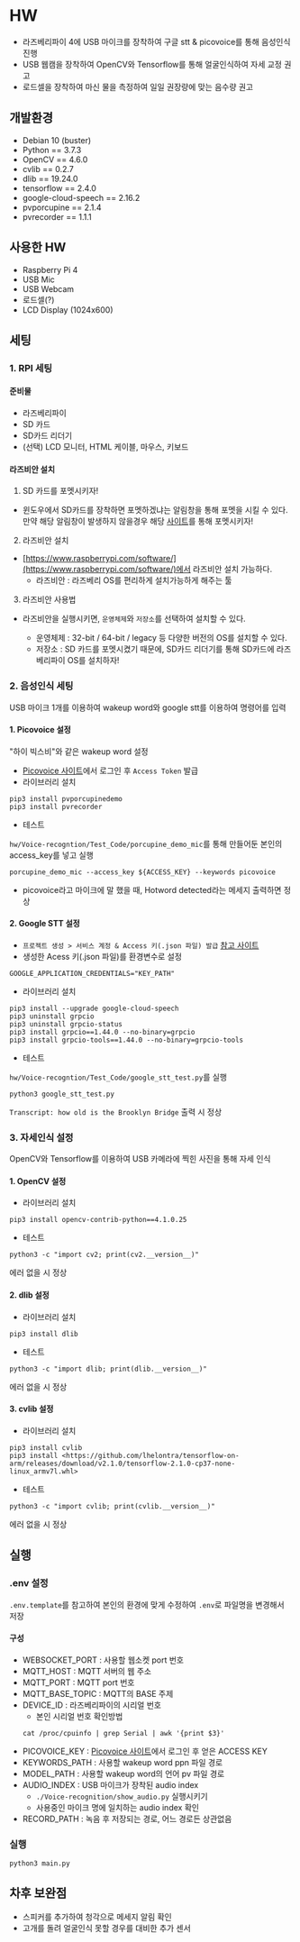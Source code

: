 # HW

- 라즈베리파이 4에 USB 마이크를 장착하여 구글 stt & picovoice를 통해 음성인식 진행
- USB 웹캠을 장착하여 OpenCV와 Tensorflow를 통해 얼굴인식하여 자세 교정 권고
- 로드셀을 장착하여 마신 물을 측정하여 일일 권장량에 맞는 음수량 권고

## 개발환경

- Debian 10 (buster)
- Python == 3.7.3
- OpenCV == 4.6.0
- cvlib == 0.2.7
- dlib == 19.24.0
- tensorflow == 2.4.0
- google-cloud-speech == 2.16.2
- pvporcupine == 2.1.4
- pvrecorder == 1.1.1

## 사용한 HW

- Raspberry Pi 4
- USB Mic
- USB Webcam
- 로드셀(?)
- LCD Display (1024x600)

## 세팅

### 1. RPI 세팅

#### 준비물

- 라즈베리파이
- SD 카드
- SD카드 리더기
- (선택) LCD 모니터, HTML 케이블, 마우스, 키보드

#### 라즈비안 설치

1. SD 카드를 포멧시키자!

- 윈도우에서 SD카드를 장착하면 포멧하겠냐는 알림창을 통해 포멧을 시킬 수 있다. 만약 해당 알림창이 발생하지 않을경우 해당 [사이트](https://www.sdcard.org/downloads/formatter/sd-memory-card-formatter-for-windows-download/)를 통해 포멧시키자!

2. 라즈비안 설치

- [https://www.raspberrypi.com/software/](https://www.raspberrypi.com/software/)에서 라즈비안 설치 가능하다.
  - 라즈비안 : 라즈베리 OS를 편리하게 설치가능하게 해주는 툴

3. 라즈비안 사용법

- 라즈비안을 실행시키면, `운영체제`와 `저장소`를 선택하여 설치할 수 있다.

  - 운영체제 : 32-bit / 64-bit / legacy 등 다양한 버전의 OS를 설치할 수 있다.
  - 저장소 : SD 카드를 포멧시켰기 때문에, SD카드 리더기를 통해 SD카드에 라즈베리파이 OS를 설치하자!

### 2. 음성인식 세팅

USB 마이크 1개를 이용하여 wakeup word와 google stt를 이용하여 명령어를 입력

#### 1. Picovoice 설정

"하이 빅스비"와 같은 wakeup word 설정

- [Picovoice 사이트](https://console.picovoice.ai/)에서 로그인 후 `Access Token` 발급
- 라이브러리 설치

```
pip3 install pvporcupinedemo
pip3 install pvrecorder
```

- 테스트

`hw/Voice-recogntion/Test_Code/porcupine_demo_mic`를 통해
만들어둔 본인의 access_key를 넣고 실행

```
porcupine_demo_mic --access_key ${ACCESS_KEY} --keywords picovoice
```

- picovoice라고 마이크에 말 했을 때, Hotword detected라는 메세지 출력하면 정상

#### 2. Google STT 설정

- `프로젝트 생성 > 서비스 계정 & Access 키(.json 파일) 발급` [참고 사이트](https://cloud.google.com/speech-to-text/docs/before-you-begin#windows)
- 생성한 Acess 키(.json 파일)를 환경변수로 설정

```
GOOGLE_APPLICATION_CREDENTIALS="KEY_PATH"
```

- 라이브러리 설치

```
pip3 install --upgrade google-cloud-speech
pip3 uninstall grpcio
pip3 uninstall grpcio-status
pip3 install grpcio==1.44.0 --no-binary=grpcio
pip3 install grpcio-tools==1.44.0 --no-binary=grpcio-tools
```

- 테스트

`hw/Voice-recogntion/Test_Code/google_stt_test.py`를 실행

```
python3 google_stt_test.py
```

`Transcript: how old is the Brooklyn Bridge` 출력 시 정상

### 3. 자세인식 설정

OpenCV와 Tensorflow를 이용하여 USB 카메라에 찍힌 사진을 통해 자세 인식

#### 1. OpenCV 설정

- 라이브러리 설치

```
pip3 install opencv-contrib-python==4.1.0.25
```

- 테스트

```
python3 -c "import cv2; print(cv2.__version__)"
```

에러 없을 시 정상

#### 2. dlib 설정

- 라이브러리 설치

```
pip3 install dlib
```

- 테스트

```
python3 -c "import dlib; print(dlib.__version__)"
```

에러 없을 시 정상

#### 3. cvlib 설정

- 라이브러리 설치

```
pip3 install cvlib
pip3 install <https://github.com/lhelontra/tensorflow-on-arm/releases/download/v2.1.0/tensorflow-2.1.0-cp37-none-linux_armv7l.whl>
```

- 테스트

```
python3 -c "import cvlib; print(cvlib.__version__)"
```

에러 없을 시 정상

## 실행

### .env 설정

`.env.template`를 참고하여 본인의 환경에 맞게 수정하여 `.env`로 파일명을 변경해서 저장

#### 구성

- WEBSOCKET_PORT : 사용할 웹소켓 port 번호
- MQTT_HOST : MQTT 서버의 웹 주소
- MQTT_PORT : MQTT port 번호
- MQTT_BASE_TOPIC : MQTT의 BASE 주제
- DEVICE_ID : 라즈베리파이의 시리얼 번호
  - 본인 시리얼 번호 확인방법
  ```
  cat /proc/cpuinfo | grep Serial | awk '{print $3}'
  ```
- PICOVOICE_KEY : [Picovoice 사이트](https://console.picovoice.ai/)에서 로그인 후 얻은 ACCESS KEY
- KEYWORDS_PATH : 사용할 wakeup word ppn 파일 경로
- MODEL_PATH : 사용할 wakeup word의 언어 pv 파일 경로
- AUDIO_INDEX : USB 마이크가 장착된 audio index
  - `./Voice-recognition/show_audio.py` 실행시키기
  - 사용중인 마이크 명에 일치하는 audio index 확인
- RECORD_PATH : 녹음 후 저장되는 경로, 어느 경로든 상관없음

### 실행

```
python3 main.py
```

## 차후 보완점

- 스피커를 추가하여 청각으로 메세지 알림 확인
- 고개를 돌려 얼굴인식 못할 경우를 대비한 추가 센서
